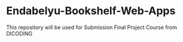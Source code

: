 # Endabelyu-Bookshelf-Web-Apps
This repository will be used for Submission Final Project Course from DICODING
